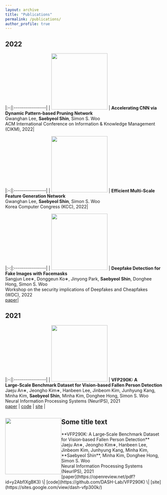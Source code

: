 ```yaml
---
layout: archive
title: "Publications"
permalink: /publications/
author_profile: true
---
```


## 2022

|:-:|:----------------|
| <img src="{{ site.url }}{{ site.baseurl }}/images/DPPNet.png" width="180px"> | **Accelerating CNN via Dynamic Pattern‑based Pruning Network**<br/>Gwanghan Lee, **Saebyeol Shin**, Simon S. Woo<br/>ACM International Conference on Information & Knowledge Management (CIKM), 2022|

|:-:|:----------------|
| <img src="{{ site.url }}{{ site.baseurl }}/images/EMGNet.png" width="180px"> | **Efficient Multi-Scale Feature Generation Network**<br/>Gwanghan Lee, **Saebyeol Shin**, Simon S. Woo<br/>Korea Computer Congress (KCC), 2022|

|:-:|:----------------|
| <img src="{{ site.url }}{{ site.baseurl }}/images/mask.png" width="180px"> | **Deepfake Detection for Fake Images with Facemasks**<br/>Sangjun Lee∗, Donggeun Ko∗, Jinyong Park, **Saebyeol Shin**, Donghee Hong, Simon S. Woo<br/>Workshop on the security implications of Deepfakes and Cheapfakes (WDC), 2022<br/>[paper](https://dl.acm.org/doi/pdf/10.1145/3494109.3527189)|

## 2021

|:-:|:----------------|
| <img src="{{ site.url }}{{ site.baseurl }}/images/vfp290k.png" width="180px"> | **VFP290K: A Large‑Scale Benchmark Dataset for Vision‑based Fallen Person Detection**<br/>Jaeju An∗, Jeongho Kim∗, Hanbeen Lee, Jinbeom Kim, Junhyung Kang, Minha Kim, **Saebyeol Shin**, Minha Kim, Donghee Hong, Simon S. Woo<br/>Neural Information Processing Systems (NeurIPS), 2021<br/>[paper](https://openreview.net/pdf?id=y2AbfIXgBK3) \| [code](https://github.com/DASH-Lab/VFP290K) \| [site](https://sites.google.com/view/dash-vfp300k/) |

<div style="clear: both;">
  <div style="float: left; margin-right 1em;">
    <img src="vfp290k.jpg" width="180px">
  </div>
  <div>
    <h2>Some title text</h2>
    <p>**VFP290K: A Large‑Scale Benchmark Dataset for Vision‑based Fallen Person Detection**
    <br/>Jaeju An∗, Jeongho Kim∗, Hanbeen Lee, Jinbeom Kim, Junhyung Kang, Minha Kim, **Saebyeol Shin**, Minha Kim, Donghee Hong, Simon S. Woo
    <br/>Neural Information Processing Systems (NeurIPS), 2021
    <br/>[paper](https://openreview.net/pdf?id=y2AbfIXgBK3) \| [code](https://github.com/DASH-Lab/VFP290K) \| [site](https://sites.google.com/view/dash-vfp300k/)
    </p>
  </div>
</div>
